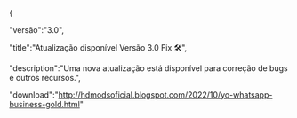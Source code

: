 {

"versão":"3.0",

"title":"Atualização disponível Versão 3.0 Fix 🛠️",

"description":"Uma nova atualização está disponível para correção de bugs e outros recursos.",

"download":"http://hdmodsoficial.blogspot.com/2022/10/yo-whatsapp-business-gold.html"























